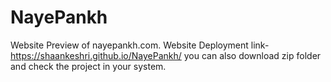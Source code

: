 # NayePankh
Website Preview of nayepankh.com.
Website Deployment link- https://shaankeshri.github.io/NayePankh/
you can also download zip folder and check the project in your system.

